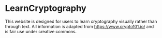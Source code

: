 # LearnCryptography

This website is designed for users to learn cryptography visually rather than through text. All information is adapted from https://www.crypto101.io/ and is fair use under creative commons. 
